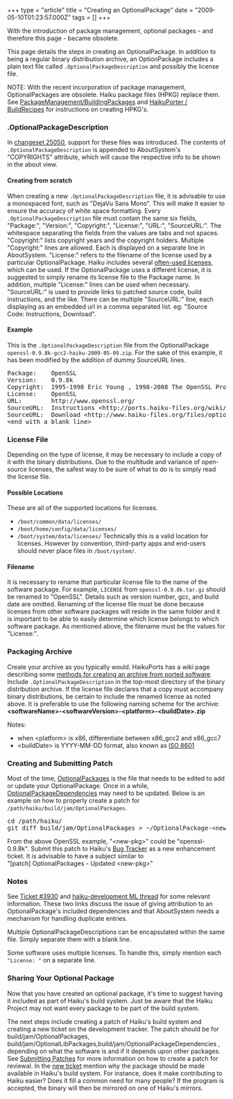 +++
type = "article"
title = "Creating an OptionalPackage"
date = "2009-05-10T01:23:57.000Z"
tags = []
+++

<div class="alert alert-warning">
With the introduction of package management, optional packages - and therefore this page - became obsolete.
</div>
<p>
This page details the steps in creating an OptionalPackage. In addition to being a regular binary distribution archive, an OptionPackage includes a plain text file called <code>.OptionalPackageDescription</code> and possibly the license file.
</p>

<div class="alert alert-info">NOTE: With the recent incorporation of package management, OptionalPackages are obsolete. Haiku package files (HPKG) replace them. See <a href="https://github.com/haiku/haiku/blob/master/docs/develop/packages/BuildingPackages.rst">PackageManagement/BuildingPackages</a> and <a href="https://github.com/haikuports/haikuports/wiki/HaikuPorter-BuildRecipes">HaikuPorter / BuildRecipes</a> for instructions on creating HPKG's.</div>

<h3 class="icon-document-medium">.OptionalPackageDescription</h3>
<p>In <a href="https://dev.haiku-os.org/changeset/25050">changeset 25050</a>, support for these files was introduced. The contents of <code>.OptionalPackageDescription</code> is appended to AboutSystem's "COPYRIGHTS" attribute, which will cause the respective info to be shown in the about view.</p>
<h4>Creating from scratch</h4>
<p>
When creating a new <code>.OptionalPackageDescription</code> file, it is advisable to use a monospaced font, such as "DejaVu Sans Mono". This will make it easier to ensure the accuracy of white space formatting. Every <code>.OptionalPackageDescription</code> file must contain the same six fields, "Package:", "Version:", "Copyright:", "License:", "URL:", "SourceURL:". The whitespace separating the fields from the values are tabs and not spaces. "Copyright:" lists copyright years and the copyright holders. Multiple "Copyright:" lines are allowed. Each is displayed on a separate line in AboutSystem. "License:" refers to the filename of the license used by a particular OptionalPackage. Haiku includes several <a href="https://dev.haiku-os.org/browser/haiku/trunk/data/system/data/licenses">often-used licenses</a>, which can be used. If the OptionalPackage uses a different license, it is suggested to simply rename its license file to the Package name. In addition, multiple "License:" lines can be used when necessary. "SourceURL:" is used to provide links to patched source code, build instructions, and the like. There can be multiple "SourceURL:" line, each displaying as an embedded url in a comma separated list. eg: "Source Code: Instructions, Download".
</p>

<h4>Example</h4>
This is the <code>.OptionalPackageDescription</code> file from the OptionalPackage <code>openssl-0.9.8k-gcc2-haiku-2009-05-09.zip</code>. For the sake of this example, it has been modified by the addition of dummy SourceURL lines.
<pre>
Package:	OpenSSL
Version:	0.9.8k
Copyright:	1995-1998 Eric Young , 1998-2008 The OpenSSL Project.
License:	OpenSSL
URL:		http://www.openssl.org/
SourceURL:	Instructions &lt;http://ports.haiku-files.org/wiki/dev-libs/openssl/0.9.8k/1&gt;
SourceURL:	Download &lt;http://www.haiku-files.org/files/optional-packages-sources/openssl&gt;
&lt;end with a blank line&gt;
</pre>

<h3 class="icon-document-medium">License File</h3>
<p>
Depending on the type of license, it may be necessary to include a copy of it with the binary distributions. Due to the multitude and variance of open-source licenses, the safest way to be sure of what to do is to simply read the license file. 
</p>
<h4>Possible Locations</h4>
These are all of the supported locations for licenses. 
<ul>
<li class="icon-folder"><code>/boot/common/data/licenses/</code></li>
<li class="icon-folder"><code>/boot/home/config/data/licenses/</code></li>
<li class="icon-folder"><code>/boot/system/data/licenses/</code>
Technically this is a valid location for licenses. However by convention, third-party apps and end-users should never place files in <code>/boot/system/</code>. 
</li>
</ul>
<h4>Filename</h4>
<p>
It is necessary to rename that particular license file to the name of the software package. For example, <code>LICENSE</code> from <code>openssl-0.9.8k.tar.gz</code> should be renamed to "OpenSSL".  Details such as version number, gcc, and build date are omitted. Renaming of the license file must be done because licenses from other software packages will reside in the same folder and it is important to be able to easily determine which license belongs to which software package. As mentioned above, the filename must be the values for "License:".
</p>

<h3 class="icon-archive-medium">Packaging Archive</h3>
<p>
Create your archive as you typically would. HaikuPorts has a wiki page describing some <a href="http://ports.haiku-files.org/wiki/PortingTips#Preparingfordistribution">methods for creating an archive from ported software</a>. Include <code>.OptionalPackageDescription</code> in the top-most directory of the  binary distribution archive. If the license file declares that a copy must accompany binary distributions, be certain to include the renamed license as noted above. It is preferable to use the following naming scheme for the archive:
<b>&lt;softwareName&gt;-&lt;softwareVersion&gt;-&lt;platform&gt;-&lt;buildDate&gt;.zip</b>

Notes:
<ul><li>when &lt;platform&gt; is x86, differentiate between x86_gcc2 and x86_gcc7</li>
<li>&lt;buildDate&gt; is YYYY-MM-DD format, also known as <a href="https://en.wikipedia.org/wiki/ISO_8601">ISO 8601</a></li>
</ul>
</p>
<h3 class="icon-ide-project-medium">Creating and Submitting Patch</h3>
Most of the time, <a href="https://cgit.haiku-os.org/haiku/tree/build/jam/OptionalPackages"> OptionalPackages</a> is the file that needs to be edited to add or update your OptionalPackage. Once in a while, <a href="https://cgit.haiku-os.org/haiku/tree/build/jam/OptionalPackageDependencies">  OptionalPackageDependencies</a> may need to be updated. Below is an example on how to properly create a patch for <code>/path/haiku/build/jam/OptionalPackages</code>.
<pre>
cd /path/haiku/
git diff build/jam/OptionalPackages > ~/OptionalPackage-&lt;new-pkg&gt;.patch
</pre>
From the above OpenSSL example, "&lt;new-pkg&gt;" could be "openssl-0.9.8k". 
Submit this patch to Haiku's <a href="https://dev.haiku-os.org">Bug Tracker</a> as a new enhancement ticket. It is advisable to have a subject similar to <br> "[patch] OptionalPackages - Updated &lt;new-pkg&gt;" 

<h3>Notes</h3>
<p>
See <a href="https://dev.haiku-os.org/ticket/3930">Ticket #3930</a> and <a href="https://www.freelists.org/post/haiku-development/OptionalPackages-how-to-properly-package-its-dependencies,1">haiku-development ML thread</a> for some relevant information. These two links discuss the issue of giving attribution to an OptionalPackage's included dependencies and that AboutSystem needs a mechanism for handling duplicate entries.
</p>
<p>
Multiple OptionalPackageDescriptions can be encapsulated within the same file. Simply separate them with a blank line.
</p>
</p>
Some software uses multiple licenses.  To handle this, simply mention each <code>"License: <licenseFilename>"</code> on a separate line.
</p>

<h3>Sharing Your Optional Package</h3>
<p>
Now that you have created an optional package, it's time to suggest having it included as part of Haiku's build system. Just be aware that the Haiku Project may not want every package to be part of the build system.</p>
<p>
The next steps include creating a patch of Haiku's build system and creating a new ticket on the development tracker. 
The patch should be for build/jam/OptionalPackages, build/jam/OptionalLibPackages,build/jam/OptionalPackageDependencies , depending on what the software is and if it depends upon other packages. See <a href="https://dev.haiku-os.org/wiki/SubmittingPatches">Submitting Patches</a> for more information on how to create a patch for reviewal. In the <a href="https://dev.haiku-os.org/newticket">new ticket</a> mention why the package should be made available in Haiku's build system. For instance, does it make contributing to Haiku easier? Does it fill a common need for many people? If the program is accepted, the binary will then be mirrored on one of Haiku's mirrors.
</p>
